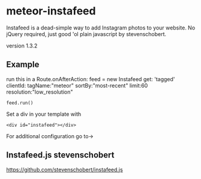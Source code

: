 meteor-instafeed
================

Instafeed is a dead-simple way to add Instagram photos to your website. No jQuery required, just good 'ol plain javascript by stevenschobert.

version 1.3.2

Example
-----
run this in a Route.onAfterAction:
	feed = new Instafeed
		get: 'tagged'
		clientId: 
		tagName:"meteor"
		sortBy:"most-recent"
		limit:60
		resolution:"low_resolution"
	
	feed.run()

Set a div in your template with

	<div id="instafeed"></div>


For additional configuration go to->


Instafeed.js stevenschobert
---------------------

https://github.com/stevenschobert/instafeed.js
